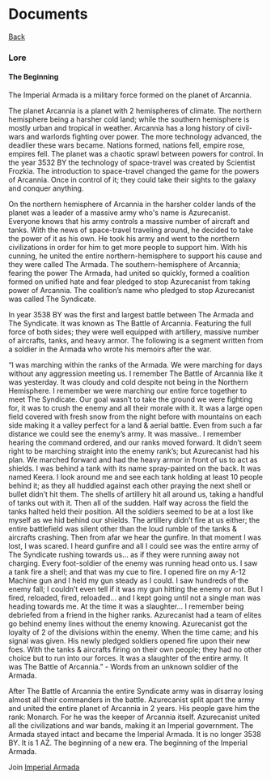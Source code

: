 ﻿# Documents
[Back](index)
### Lore
#### The Beginning


The Imperial Armada is a military force formed on the planet of Arcannia.

The planet Arcannia is a planet with 2 hemispheres of climate. The northern hemisphere being a harsher cold land; while the southern hemisphere is mostly urban and tropical in weather. Arcannia has a long history of civil-wars and warlords fighting over power. The more technology advanced, the deadlier these wars became. Nations formed, nations fell, empire rose, empires fell. The planet was a chaotic sprawl between powers for control. In the year 3532 BY the technology of space-travel was created by Scientist Frozkia. The introduction to space-travel changed the game for the powers of Arcannia. Once in control of it; they could take their sights to the galaxy and conquer anything.

On the northern hemisphere of Arcannia in the harsher colder lands of the planet was a leader of a massive army who's name is Azurecanist. Everyone knows that his army controls a massive number of aircraft and tanks. With the news of space-travel traveling around, he decided to take the power of it as his own. He took his army and went to the northern civilizations in order for him to get more people to support him. With his cunning, he united the entire northern-hemisphere to support his cause and they were called The Armada. The southern-hemisphere of Arcannia; fearing the power The Armada, had united so quickly, formed a coalition formed on unified hate and fear pledged to stop Azurecanist from taking power of Arcannia. The coalition’s name who pledged to stop Azurecanist was called The Syndicate.

In year 3538 BY was the first and largest battle between The Armada and The Syndicate. It was known as The Battle of Arcannia. Featuring the full force of both sides; they were well equipped with artillery, massive number of aircrafts, tanks, and heavy armor. The following is a segment written from a soldier in the Armada who wrote his memoirs after the war.



“I was marching within the ranks of the Armada. We were marching for days without any aggression meeting us. I remember The Battle of Arcannia like it was yesterday. It was cloudy and cold despite not being in the Northern Hemisphere. I remember we were marching our entire force together to meet The Syndicate. Our goal wasn’t to take the ground we were fighting for, it was to crush the enemy and all their morale with it. It was a large open field covered with fresh snow from the night before with mountains on each side making it a valley perfect for a land & aerial battle. Even from such a far distance we could see the enemy’s army. It was massive..
I remember hearing the command ordered, and our ranks moved forward. It didn’t seem right to be marching straight into the enemy rank’s; but Azurecanist had his plan. We marched forward and had the heavy armor in front of us to act as shields. I was behind a tank with its name spray-painted on the back. It was named Keera. I look around me and see each tank holding at least 10 people behind it; as they all huddled against each other praying the next shell or bullet didn’t hit them.
The shells of artillery hit all around us, taking a handful of tanks out with it. Then all of the sudden. Half way across the field the tanks halted held their position. All the soldiers seemed to be at a lost like myself as we hid behind our shields. The artillery didn’t fire at us either; the entire battlefield was silent other than the loud rumble of the tanks & aircrafts crashing. Then from afar we hear the gunfire. 
In that moment I was lost, I was scared. I heard gunfire and all I could see was the entire army of The Syndicate rushing towards us… as if they were running away not charging. Every foot-soldier of the enemy was running head onto us. I saw a tank fire a shell; and that was my cue to fire. I opened fire on my A-12 Machine gun and I held my gun steady as I could. I saw hundreds of the enemy fall; I couldn’t even tell if it was my gun hitting the enemy or not. But I fired, reloaded, fired, reloaded… and I kept going until not a single man was heading towards me. At the time it was a slaughter… I remember being debriefed from a friend in the higher ranks. Azurecanist had a team of elites go behind enemy lines without the enemy knowing. Azurecanist got the loyalty of 2 of the divisions within the enemy. When the time came; and his signal was given. His newly pledged soldiers opened fire upon their new foes. With the tanks & aircrafts firing on their own people; they had no other choice but to run into our forces. It was a slaughter of the entire army. It was The Battle of Arcannia.” - Words from an unknown soldier of the Armada.


After The Battle of Arcannia the entire Syndicate army was in disarray losing almost all their commanders in the battle. Azurecanist split apart the army and united the entire planet of Arcannia in 2 years. His people gave him the rank: Monarch. For he was the keeper of Arcannia itself. Azurecanist united all the civilizations and war bands, making it an Imperial government. The Armada stayed intact and became the Imperial Armada. It is no longer 3538 BY. It is 1 AZ. The beginning of a new era. The beginning of the Imperial Armada.

Join [Imperial Armada](https://www.roblox.com/My/Groups.aspx?gid=2654474)